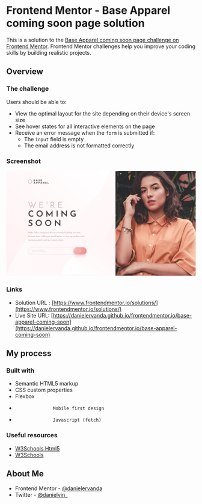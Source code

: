 # Frontend Mentor - Base Apparel coming soon page solution

This is a solution to the [Base Apparel coming soon page challenge on Frontend Mentor](https://www.frontendmentor.io/challenges/base-apparel-coming-soon-page-5d46b47f8db8a7063f9331a0). Frontend Mentor challenges help you improve your coding skills by building realistic projects.

## Overview

### The challenge

Users should be able to:

- View the optimal layout for the site depending on their device's screen size
- See hover states for all interactive elements on the page
- Receive an error message when the `form` is submitted if:
  - The `input` field is empty
  - The email address is not formatted correctly

### Screenshot

![](./design/desktop-design.jpg)

### Links

- Solution URL : [https://www.frontendmentor.io/solutions/](https://www.frontendmentor.io/solutions/)
- Live Site URL: [https://danielervanda.github.io/frontendmentor.io/base-apparel-coming-soon](https://danielervanda.github.io/frontendmentor.io/base-apparel-coming-soon)

## My process

### Built with

- Semantic HTML5 markup
- CSS custom properties
- Flexbox
-                   Mobile first design
-                   Javascript (fetch)

### Useful resources

- [W3Schools Html5](https://www.w3schools.com/html/)
- [W3Schools](https://www.w3schools.com/css/)

## About Me

- Frontend Mentor - [@danielervanda](https://www.frontendmentor.io/profile/danielervanda)
- Twitter - [@danielvin\_](https://www.twitter.com/danielvin_)
